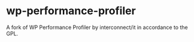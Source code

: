 # wp-performance-profiler
A fork of WP Performance Profiler by interconnect/it in accordance to the GPL.
